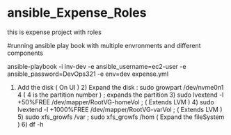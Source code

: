 # ansible_Expense_Roles
this is expense project with roles

#running ansible play book with multiple envronments and different components

ansible-playbook -i inv-dev -e ansible_username=ec2-user -e ansible_password=DevOps321 -e env=dev expense.yml


 1) Add the disk ( On UI ) 
    2) Expand the disk : sudo growpart /dev/nvme0n1 4 ( 4 is the partition number ) ; expands the partition
    3) sudo lvextend -l +50%FREE /dev/mapper/RootVG-homeVol ; ( Extends LVM )
    4) sudo lvextend -l +1000%FREE /dev/mapper/RootVG-varVol ; ( Extends LVM )
    5) sudo xfs_growfs  /var ; sudo xfs_growfs  /hom                         ( Expand the fileSystem ) 
    6) df -h